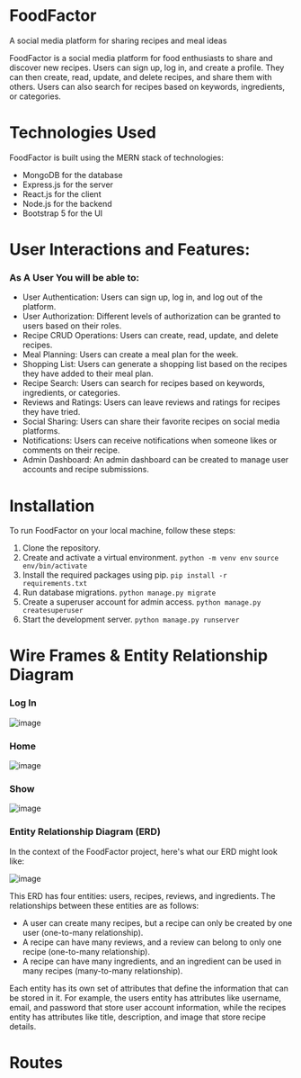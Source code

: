 # FoodFactor
A social media platform for sharing recipes and meal ideas

FoodFactor is a social media platform for food enthusiasts to share and discover new recipes. Users can sign up, log in, and create a profile. They can then create, read, update, and delete recipes, and share them with others. Users can also search for recipes based on keywords, ingredients, or categories.

# Technologies Used
FoodFactor is built using the MERN stack of technologies:
- MongoDB for the database
- Express.js for the server
- React.js for the client
- Node.js for the backend
- Bootstrap 5 for the UI

# User Interactions and Features:
### As A User You will be able to:
- User Authentication: Users can sign up, log in, and log out of the platform.
- User Authorization: Different levels of authorization can be granted to users based on their roles.
- Recipe CRUD Operations: Users can create, read, update, and delete recipes.
- Meal Planning: Users can create a meal plan for the week.
- Shopping List: Users can generate a shopping list based on the recipes they have added to their meal plan.
- Recipe Search: Users can search for recipes based on keywords, ingredients, or categories.
- Reviews and Ratings: Users can leave reviews and ratings for recipes they have tried.
- Social Sharing: Users can share their favorite recipes on social media platforms.
- Notifications: Users can receive notifications when someone likes or comments on their recipe.
- Admin Dashboard: An admin dashboard can be created to manage user accounts and recipe submissions.

# Installation
To run FoodFactor on your local machine, follow these steps:
1. Clone the repository. 
2. Create and activate a virtual environment.
  `python -m venv env`
`source env/bin/activate`
3. Install the required packages using pip.
  `pip install -r requirements.txt`
4. Run database migrations.
  `python manage.py migrate`
5. Create a superuser account for admin access.
  `python manage.py createsuperuser`
6. Start the development server.
  `python manage.py runserver`
  
 # Wire Frames & Entity Relationship Diagram 
 ### Log In
 ![image](https://user-images.githubusercontent.com/106713788/223487710-466ddf42-beb1-4e53-becd-e691f9206706.png)
 ### Home
 ![image](https://user-images.githubusercontent.com/106713788/223487483-3d889d32-339d-4173-b986-5e327974140c.png)
 ### Show
 ![image](https://user-images.githubusercontent.com/106713788/223487394-90694547-d86e-49c4-911a-241d0f0f13c2.png)

 ### Entity Relationship Diagram (ERD)
 In the context of the FoodFactor project, here's what our ERD might look like:
 
 ![image](https://user-images.githubusercontent.com/106713788/223472494-46487e25-61c2-426f-9e65-94687d323162.png)
 
 This ERD has four entities: users, recipes, reviews, and ingredients. The relationships between these entities are as follows:
- A user can create many recipes, but a recipe can only be created by one user (one-to-many relationship).
- A recipe can have many reviews, and a review can belong to only one recipe (one-to-many relationship).
- A recipe can have many ingredients, and an ingredient can be used in many recipes (many-to-many relationship).

Each entity has its own set of attributes that define the information that can be stored in it. For example, the users entity has attributes like username, email, and password that store user account information, while the recipes entity has attributes like title, description, and image that store recipe details.

# Routes
